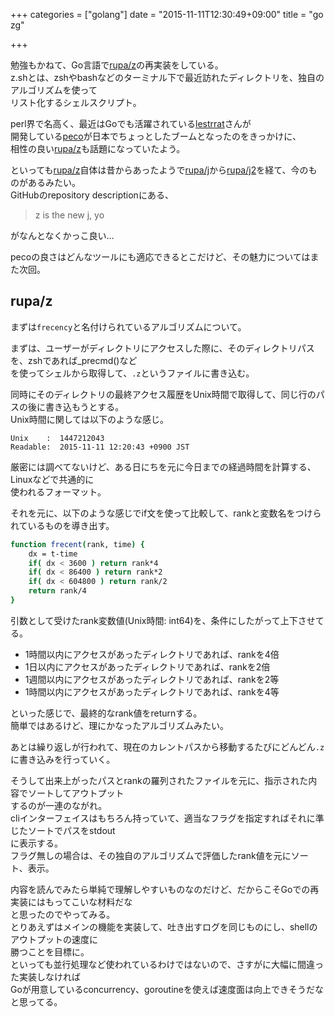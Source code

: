 +++
categories = ["golang"]
date = "2015-11-11T12:30:49+09:00"
title = "go zg"

+++

勉強もかねて、Go言語で[rupa/z](https://github.com/rupa/z)の再実装をしている。  
z.shとは、zshやbashなどのターミナル下で最近訪れたディレクトリを、独自のアルゴリズムを使って  
リスト化するシェルスクリプト。

perl界で名高く、最近はGoでも活躍されている[lestrrat](https://github.com/lestrrat)さんが  
開発している[peco](https://github.com/peco/peco)が日本でちょっとしたブームとなったのをきっかけに、  
相性の良い[rupa/z](https://github.com/rupa/z)も話題になっていたよう。

といっても[rupa/z](https://github.com/rupa/z)自体は昔からあったようで[rupa/j](https://github.com/rupa/j)から[rupa/j2](https://github.com/rupa/j2)を経て、今のものがあるみたい。  
GitHubのrepository descriptionにある、

> z is the new j, yo

がなんとなくかっこ良い…

pecoの良さはどんなツールにも適応できるとこだけど、その魅力についてはまた次回。

## rupa/z
まずは`frecency`と名付けられているアルゴリズムについて。

まずは、ユーザーがディレクトリにアクセスした際に、そのディレクトリパスを、zshであれば_precmd()など  
を使ってシェルから取得して、`.z`というファイルに書き込む。

同時にそのディレクトリの最終アクセス履歴をUnix時間で取得して、同じ行のパスの後に書き込もうとする。  
Unix時間に関しては以下のような感じ。

```
Unix    :  1447212043
Readable:  2015-11-11 12:20:43 +0900 JST
```

厳密には調べてないけど、ある日にちを元に今日までの経過時間を計算する、Linuxなどで共通的に  
使われるフォーマット。  

それを元に、以下のような感じでif文を使って比較して、rankと変数名をつけられているものを導き出す。

```bash
function frecent(rank, time) {
    dx = t-time
    if( dx < 3600 ) return rank*4
    if( dx < 86400 ) return rank*2
    if( dx < 604800 ) return rank/2
    return rank/4
}
```

引数として受けたrank変数値(Unix時間: int64)を、条件にしたがって上下させてる。  

- 1時間以内にアクセスがあったディレクトリであれば、rankを4倍
-   1日以内にアクセスがあったディレクトリであれば、rankを2倍
- 1週間以内にアクセスがあったディレクトリであれば、rankを2等
- 1時間以内にアクセスがあったディレクトリであれば、rankを4等

といった感じで、最終的なrank値をreturnする。  
簡単ではあるけど、理にかなったアルゴリズムみたい。

あとは繰り返しが行われて、現在のカレントパスから移動するたびにどんどん`.z`に書き込みを行っていく。  

そうして出来上がったパスとrankの羅列されたファイルを元に、指示された内容でソートしてアウトプット  
するのが一連のながれ。  
cliインターフェイスはもちろん持っていて、適当なフラグを指定すればそれに準じたソートでパスをstdout  
に表示する。  
フラグ無しの場合は、その独自のアルゴリズムで評価したrank値を元にソート、表示。


内容を読んでみたら単純で理解しやすいものなのだけど、だからこそGoでの再実装にはもってこいな材料だな  
と思ったのでやってみる。  
とりあえずはメインの機能を実装して、吐き出すログを同じものにし、shellのアウトプットの速度に  
勝つことを目標に。  
といっても並行処理など使われているわけではないので、さすがに大幅に間違った実装しなければ  
Goが用意しているconcurrency、goroutineを使えば速度面は向上できそうだなと思ってる。
